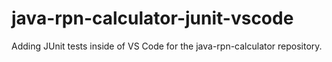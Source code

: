# java-rpn-calculator-junit-vscode
Adding JUnit tests inside of VS Code for the java-rpn-calculator repository.
